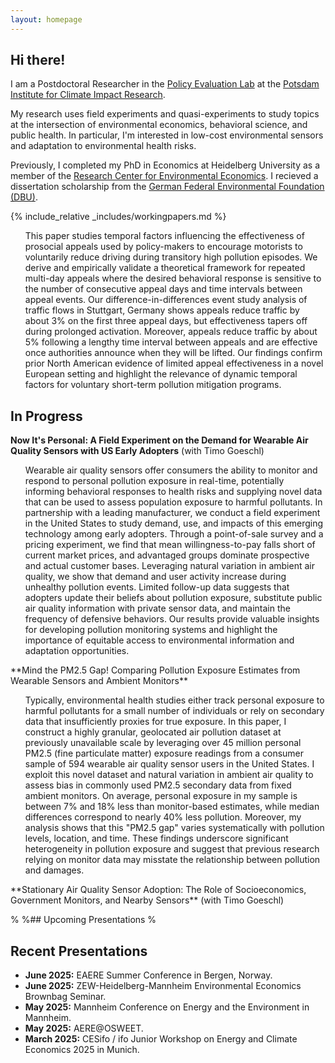 ```yaml
---
layout: homepage
---
```


## Hi there!

I am a Postdoctoral Researcher in the [Policy Evaluation Lab](https://www.pik-potsdam.de/en/institute/labs/policy-evaluation/governance) at the [Potsdam Institute for Climate Impact Research](https://www.pik-potsdam.de/en). 

My research uses field experiments and quasi-experiments to study topics at the intersection of environmental economics, behavioral science, and public health. In particular, I'm interested in low-cost environmental sensors and adaptation to environmental health risks. 

Previously, I completed my PhD in Economics at Heidelberg University as a member of the [Research Center for Environmental Economics](https://www.awi.uni-heidelberg.de/en/research/environmental-economics). I recieved a dissertation scholarship from the [German Federal Environmental Foundation (DBU)](https://www.dbu.de/en/).

{% include_relative _includes/workingpapers.md %}
<ul> <li style="list-style-type: none;">This paper studies temporal factors influencing the effectiveness of prosocial appeals used by policy-makers to encourage motorists to voluntarily reduce driving during transitory high pollution episodes. We derive and empirically validate a theoretical framework for repeated multi-day appeals where the desired behavioral response is sensitive to the number of consecutive appeal days and time intervals between appeal events. Our difference-in-differences event study analysis of traffic flows in Stuttgart, Germany shows appeals reduce traffic by about 3% on the first three appeal days, but effectiveness tapers off during prolonged activation. Moreover, appeals reduce traffic by about 5% following a lengthy time interval between appeals and are effective once authorities announce when they will be lifted. Our findings confirm prior North American evidence of limited appeal effectiveness in a novel European setting and highlight the relevance of dynamic temporal factors for voluntary short-term pollution mitigation programs.</li></ul>

## In Progress

**Now It's Personal: A Field Experiment on the Demand for Wearable Air Quality Sensors with US Early Adopters** (with Timo Goeschl)
<ul> <li style="list-style-type: none;">Wearable air quality sensors offer consumers the ability to monitor and respond to personal pollution exposure in real-time, potentially informing behavioral responses to health risks and supplying novel data that can be used to assess population exposure to harmful pollutants. In partnership with a leading manufacturer, we conduct a field experiment in the United States to study demand, use, and impacts of this emerging technology among early adopters. Through a point-of-sale survey and a pricing experiment, we find that mean willingness-to-pay falls short of current market prices, and advantaged groups dominate prospective and actual customer bases. Leveraging natural variation in ambient air quality, we show that demand and user activity increase during unhealthy pollution events. Limited follow-up data suggests that adopters update their beliefs about pollution exposure, substitute public air quality information with private sensor data, and maintain the frequency of defensive behaviors. Our results provide valuable insights for developing pollution monitoring systems and highlight the importance of equitable access to environmental information and adaptation opportunities.</li></ul>
**Mind the PM2.5 Gap! Comparing Pollution Exposure Estimates from Wearable Sensors and Ambient Monitors**   
<ul> <li style="list-style-type: none;">Typically, environmental health studies either track personal exposure to harmful pollutants for a small number of individuals or rely on secondary data that insufficiently proxies for true exposure. In this paper, I construct a highly granular, geolocated air pollution dataset at previously unavailable scale by leveraging over 45 million personal PM2.5 (fine particulate matter) exposure readings from a consumer sample of 594 wearable air quality sensor users in the United States. I exploit this novel dataset and natural variation in ambient air quality to assess bias in commonly used PM2.5 secondary data from fixed ambient monitors. On average, personal exposure in my sample is between 7&percnt; and 18&percnt; less than monitor-based estimates, while median differences correspond to nearly 40&percnt; less pollution. Moreover, my analysis shows that this "PM2.5 gap" varies systematically with pollution levels, location, and time. These findings underscore significant heterogeneity in pollution exposure and suggest that previous research relying on monitor data may misstate the relationship between pollution and damages.</li></ul>
**Stationary Air Quality Sensor Adoption: The Role of Socioeconomics, Government Monitors, and Nearby Sensors** (with Timo Goeschl)  
  

%
%## Upcoming Presentations
%
## Recent Presentations
- **June 2025:** EAERE Summer Conference in Bergen, Norway.
- **June 2025:** ZEW-Heidelberg-Mannheim Environmental Economics Brownbag Seminar.
- **May 2025:** Mannheim Conference on Energy and the Environment in Mannheim.
- **May 2025:** AERE@OSWEET. 
- **March 2025:** CESifo / ifo Junior Workshop on Energy and Climate Economics 2025 in Munich.